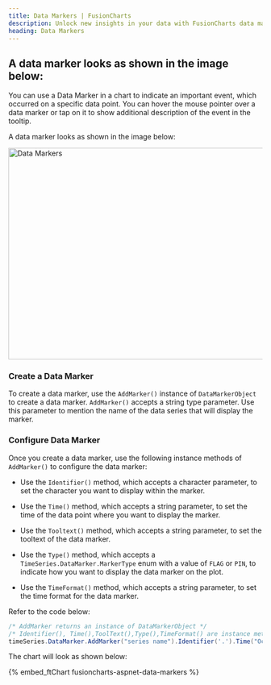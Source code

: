 ```yaml
---
title: Data Markers | FusionCharts
description: Unlock new insights in your data with FusionCharts data markers. Highlight key trends & anomalies, make your charts more informative & actionable. Try now!
heading: Data Markers
---
```


## A data marker looks as shown in the image below:

You can use a Data Marker in a chart to indicate an important event, which occurred on a specific data point. You can hover the mouse pointer over a data marker or tap on it to show additional description of the event in the tooltip.

A data marker looks as shown in the image below:

<img src="{% site.BASE_URL %}/images/fusiontime-component-data-markers.png" alt="Data Markers" width="700" height="420">

### Create a Data Marker

To create a data marker, use the `AddMarker()` instance of `DataMarkerObject` to create a data marker. `AddMarker()` accepts a string type parameter. Use this parameter to mention the name of the data series that will display the marker.

### Configure Data Marker

Once you create a data marker, use the following instance methods of `AddMarker()` to configure the data marker:

- Use the `Identifier()` method, which accepts a character parameter, to set the character you want to display within the marker.

- Use the `Time()` method, which accepts a string parameter, to set the time of the data point where you want to display the marker.

- Use the `Tooltext()` method, which accepts a string parameter, to set the tooltext of the data marker.

- Use the `Type()` method, which accepts a `TimeSeries.DataMarker.MarkerType` enum with a value of `FLAG` or `PIN`, to indicate how you want to display the data marker on the plot.

- Use the `TimeFormat()` method, which accepts a string parameter, to set the time format for the data marker.

Refer to the code below:

```csharp
/* AddMarker returns an instance of DataMarkerObject */
/* Identifier(), Time(),ToolText(),Type(),TimeFormat() are instance method of AddMarker and can be invoked as : */
timeSeries.DataMarker.AddMarker("series name").Identifier('.').Time("Oct-1987").ToolText("The FED is forced to ease rate after the stock market crash").Type(TimeSeries.DataMarker.MarkerType.FLAG).TimeFormat("%b-%Y");
```

The chart will look as shown below:

{% embed_ftChart fusioncharts-aspnet-data-markers %}
